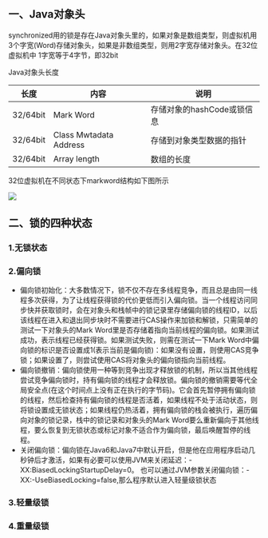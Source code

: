 ## 一、Java对象头
synchronized用的锁是存在Java对象头里的，如果对象是数组类型，则虚拟机用3个字宽(Word)存储对象头，如果是非数组类型，则用2字宽存储对象头。在32位虚拟机中
1字宽等于4字节，即32bit

Java对象头长度

长度|内容|说明
---|---|---
32/64bit|Mark Word|存储对象的hashCode或锁信息
32/64bit|Class Mwtadata Address|存储到对象类型数据的指针
32/64bit|Array length|数组的长度

32位虚拟机在不同状态下markword结构如下图所示

![](http://m.qpic.cn/psb?/V12X9A3m33wlIQ/gC8TOWegaWUScg.WZMCuce1ZZKDeIt1H.oAksycV5P0!/b/dFcAAAAAAAAA&bo=nQMvAZ0DLwEDCSw!&rf=viewer_4)

## 二、锁的四种状态
### 1.无锁状态
### 2.偏向锁
+ 偏向锁初始化：大多数情况下，锁不仅不存在多线程竞争，而且总是由同一线程多次获得，为了让线程获得锁的代价更低而引入偏向锁。当一个线程访问同步快并获取锁时，会在对象头和栈帧中的锁记录里存储偏向锁的线程ID，以后该线程在进入和退出同步块时不需要进行CAS操作来加锁和解锁，只需简单的测试一下对象头的Mark Word里是否存储着指向当前线程的偏向锁。如果测试成功，表示线程已经获得锁。如果测试失败，则需在测试一下Mark Word中偏向锁的标识是否设置成1(表示当前是偏向锁)：如果没有设置，则使用CAS竞争锁；如果设置了，则尝试使用CAS将对象头的偏向锁指向当前线程。
+ 偏向锁撤销：偏向锁使用一种等到竞争出现才释放锁的机制，所以当其他线程尝试竞争偏向锁时，持有偏向锁的线程才会释放锁。偏向锁的撤销需要等代全局安全点(在这个时间点上没有正在执行的字节码)。它会首先暂停拥有偏向锁的线程，然后检查持有偏向锁的线程是否活着，如果线程不处于活动状态，则将锁设置成无锁状态；如果线程仍热活着，拥有偏向锁的栈会被执行，遍历偏向对象的锁记录，栈中的锁记录和对象头的Mark Word要么重新偏向于其他线程，要么恢复到无锁状态或标记对象不适合作为偏向锁，最后唤醒暂停的线程。
+ 关闭偏向锁：偏向锁在Java6和Java7中默认开启，但是他在应用程序启动几秒钟后才激活，如果有必要可以使用JVM来关闭延迟：-XX:BiasedLockingStartupDelay=0。
也可以通过JVM参数关闭偏向锁：-XX:-UseBiasedLocking=false,那么程序默认进入轻量级锁状态
### 3.轻量级锁
### 4.重量级锁
